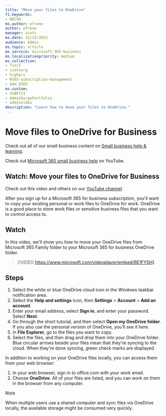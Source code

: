 ```yaml
---
title: "Move your files to OneDrive"
f1.keywords:
- NOCSH
ms.author: efrene
author: efrene
manager: scotv
ms.date: 12/15/2023
audience: Admin
ms.topic: article
ms.service: microsoft-365-business
ms.localizationpriority: medium
ms.collection: 
- Tier2
- scotvorg
- highpri
- M365-subscription-management 
- Adm_O365
ms.custom: 
- VSBFY23
- AdminSurgePortfolio
- adminvideo
description: "Learn how to move your files to OneDrive."
---
```

# Move files to OneDrive for Business

Check out all of our small business content on [Small business help & learning](https://go.microsoft.com/fwlink/?linkid=2224585).

Check out [Microsoft 365 small business help](https://go.microsoft.com/fwlink/?linkid=2197659) on YouTube.

## Watch: Move your files to OneDrive for Business

Check out this video and others on our [YouTube channel](https://go.microsoft.com/fwlink/?linkid=2198202).

After you sign up for a Microsoft 365 for business subscription, you'll want to copy your existing personal or work files to OneDrive for work. OneDrive is a good place to store work files or sensitive business files that you want to control access to.

## Watch

In this video, we'll show you how to move your OneDrive files from Microsoft 365 Family folder to your Microsoft 365 for business OneDrive folder.

> [!VIDEO https://www.microsoft.com/videoplayer/embed/RE1FYSH]

## Steps

1. Select the white or blue OneDrive cloud icon in the Windows taskbar notification area.
1. Select the **Help and settings** icon, then **Settings** > **Account** > **Add an account**.
1. Enter your email address, select  **Sign in**, and enter your password.  Select **Next**.
1. Go through the short tutorial, and then select  **Open my OneDrive folder**. If you also use the personal version of OneDrive, you'll see it here.
1. In **File Explorer**, go to the files you want to copy.
1. Select the files, and then drag and drop them into your OneDrive folder. Blue circular arrows beside your files mean that they're syncing to the cloud. When they're done syncing, green check marks are displayed.

In addition to working on your OneDrive files locally, you can access them from your web browser:

1. In your web browser, sign in to office.com with your work email.
2. Choose  **OneDrive**. All of your files are listed, and you can work on them in the browser from any computer.

> [!NOTE]  
> When multiple users use a shared computer and sync files via OneDrive locally, the available storage might be consumed very quickly.
